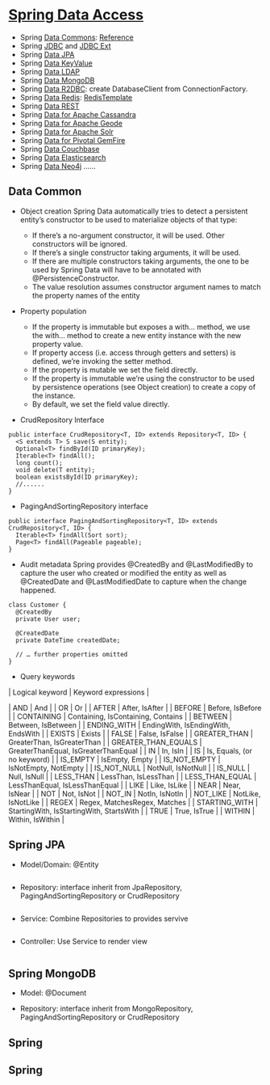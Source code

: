 # [Spring Data Access](https://spring.io/projects/spring-data)
- Spring [Data Commons](https://github.com/spring-projects/spring-data-commons): [Reference](https://docs.spring.io/spring-data/commons/docs/current/reference/html/)
- Spring [JDBC](https://spring.io/projects/spring-data-jdbc) and [JDBC Ext](https://spring.io/projects/spring-data-jdbc-ext)
- Spring [Data JPA](https://spring.io/projects/spring-data-jpa)
- Spring [Data KeyValue](https://github.com/spring-projects/spring-data-keyvalue)
- Spring [Data LDAP](https://spring.io/projects/spring-data-ldap)
- Spring [Data MongoDB](https://spring.io/projects/spring-data-mongodb)
- Spring [Data R2DBC](https://spring.io/projects/spring-data-r2dbc): create DatabaseClient from ConnectionFactory.
- Spring [Data Redis](https://spring.io/projects/spring-data-redis): [RedisTemplate](https://docs.spring.io/spring-data/data-redis/docs/current/reference/html/#redis:template)
- Spring [Data REST](https://spring.io/projects/spring-data-rest)
- Spring [Data for Apache Cassandra](https://spring.io/projects/spring-data-cassandra)
- Spring [Data for Apache Geode](https://spring.io/projects/spring-data-geode)
- Spring [Data for Apache Solr](https://spring.io/projects/spring-data-solr)
- Spring [Data for Pivotal GemFire](https://spring.io/projects/spring-data-gemfire)
- Spring [Data Couchbase](https://spring.io/projects/spring-data-couchbase)
- Spring [Data Elasticsearch](https://spring.io/projects/spring-data-elasticsearch) 
- Spring [Data Neo4j](https://spring.io/projects/spring-data-neo4j) 
......

## Data Common
- Object creation
Spring Data automatically tries to detect a persistent entity’s constructor to be used to materialize objects of that type:
    - If there’s a no-argument constructor, it will be used. Other constructors will be ignored.
    - If there’s a single constructor taking arguments, it will be used.
    - If there are multiple constructors taking arguments, the one to be used by Spring Data will have to be annotated with @PersistenceConstructor.
    - The value resolution assumes constructor argument names to match the property names of the entity
    
-  Property population    
    - If the property is immutable but exposes a with… method, we use the with… method to create a new entity instance with the new property value.
    - If property access (i.e. access through getters and setters) is defined, we’re invoking the setter method.
    - If the property is mutable we set the field directly.
    - If the property is immutable we’re using the constructor to be used by persistence operations (see Object creation) to create a copy of the instance.
    - By default, we set the field value directly.
    
- CrudRepository Interface
```
public interface CrudRepository<T, ID> extends Repository<T, ID> {
  <S extends T> S save(S entity);      
  Optional<T> findById(ID primaryKey); 
  Iterable<T> findAll();               
  long count();                        
  void delete(T entity);               
  boolean existsById(ID primaryKey);   
  //......
}
```

- PagingAndSortingRepository interface
```
public interface PagingAndSortingRepository<T, ID> extends CrudRepository<T, ID> {
  Iterable<T> findAll(Sort sort);
  Page<T> findAll(Pageable pageable);
}
```

- Audit metadata
Spring provides @CreatedBy and @LastModifiedBy to capture the user who created or modified the entity as well as @CreatedDate and @LastModifiedDate to capture when the change happened.
```
class Customer {
  @CreatedBy
  private User user;

  @CreatedDate
  private DateTime createdDate;

  // … further properties omitted
}
```
- Query keywords

| Logical keyword | Keyword expressions |

| AND   | And |
| OR    | Or   |
| AFTER |  After, IsAfter |
| BEFORE |  Before, IsBefore |
| CONTAINING |  Containing, IsContaining, Contains |
| BETWEEN |  Between, IsBetween |
| ENDING_WITH |  EndingWith, IsEndingWith, EndsWith |
| EXISTS |  Exists |
| FALSE |  False, IsFalse |
| GREATER_THAN |  GreaterThan, IsGreaterThan |
| GREATER_THAN_EQUALS |  GreaterThanEqual, IsGreaterThanEqual |
| IN |  In, IsIn |
| IS |  Is, Equals, (or no keyword) |
| IS_EMPTY |  IsEmpty, Empty |
| IS_NOT_EMPTY |  IsNotEmpty, NotEmpty |
| IS_NOT_NULL |  NotNull, IsNotNull |
| IS_NULL |  Null, IsNull |
| LESS_THAN |  LessThan, IsLessThan |
| LESS_THAN_EQUAL |  LessThanEqual, IsLessThanEqual |
| LIKE |  Like, IsLike |
| NEAR |  Near, IsNear |
| NOT |  Not, IsNot |
| NOT_IN |  NotIn, IsNotIn |
| NOT_LIKE |  NotLike, IsNotLike |
| REGEX |  Regex, MatchesRegex, Matches |
| STARTING_WITH |  StartingWith, IsStartingWith, StartsWith |
| TRUE |  True, IsTrue |
| WITHIN |  Within, IsWithin |


## Spring JPA
- Model/Domain: @Entity
```
```
- Repository: interface inherit from JpaRepository, PagingAndSortingRepository or CrudRepository 
```
```
- Service: Combine Repositories to provides servive
```
```
- Controller: Use Service to render view
```
```

## Spring MongoDB
- Model: @Document

- Repository: interface inherit from MongoRepository, PagingAndSortingRepository or CrudRepository 


## Spring 

## Spring 
